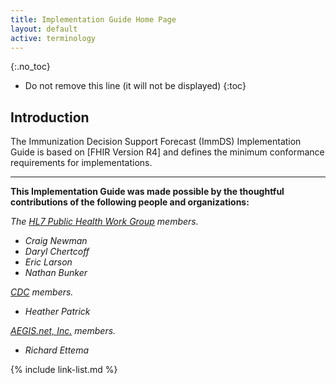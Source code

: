 ```yaml
---
title: Implementation Guide Home Page
layout: default
active: terminology
---
```


{:.no_toc}

<!-- TOC  the css styling for this is \pages\assets\css\project.css under 'markdown-toc'-->

* Do not remove this line (it will not be displayed)
{:toc}


<!-- end TOC -->

## Introduction

The Immunization Decision Support Forecast (ImmDS) Implementation Guide is based on [FHIR Version R4] and defines the minimum conformance requirements for implementations.  


----

**This Implementation Guide was made possible by the thoughtful contributions of the following people and organizations:**

*The [HL7 Public Health Work Group](https://confluence.hl7.org/display/PHWG/Public+Health+Work+Group) members.*

- *Craig Newman*
- *Daryl Chertcoff*
- *Eric Larson*
- *Nathan Bunker*

*[CDC](https://www.cdc.gov) members.*

- *Heather Patrick*

*[AEGIS.net, Inc.](http://www.aegis.net) members.*

- *Richard Ettema*


{% include link-list.md %}
